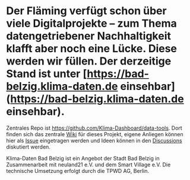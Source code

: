 # Der Fläming verfügt schon über viele Digitalprojekte – zum Thema datengetriebener Nachhaltigkeit klafft aber noch eine Lücke. Diese werden wir füllen. Der derzeitige Stand ist unter [https://bad-belzig.klima-daten.de einsehbar](https://bad-belzig.klima-daten.de einsehbar).

Zentrales Repo ist https://github.com/Klima-Dashboard/data-tools. Dort finden sich das zentrale [Wiki](https://github.com/Klima-Dashboard/data-tools/wiki) für dieses Projekt, eigene Anliegen können hier als [Issue](https://github.com/Klima-Dashboard/data-tools/issues) eingetragen werden und Ideen können in den [Discussions](https://github.com/Klima-Dashboard/data-tools/discussions) diskutiert werden. 




Klima-Daten Bad Belzig ist ein Angebot der Stadt Bad Belzig in Zusammenarbeit mit neuland21 e.V. und dem Smart Village e.V. 
Die technische Umsetzung erfolgt durch die TPWD AG, Berlin. 
